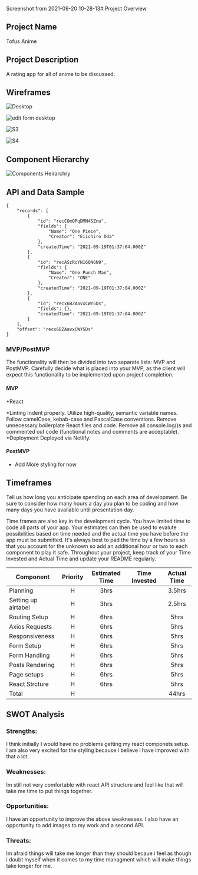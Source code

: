 Screenshot from 2021-09-20 10-28-13# Project Overview

## Project Name

Tofus Anime

## Project Description

A rating app for all of anime to be discussed.

## Wireframes

![Desktop](https://user-images.githubusercontent.com/88213280/134072821-4cda00d2-2460-4302-b955-eb1c6da815df.jpg)


![edit form desktop](https://user-images.githubusercontent.com/88213280/134072827-c5c45f35-56e9-4304-925c-87655ecb714a.jpg)


![S3](https://user-images.githubusercontent.com/88213280/134049267-60878d9c-18fe-4c54-bca3-d43bda025576.jpg)


![S4](https://user-images.githubusercontent.com/88213280/134049284-73d59da4-ff48-415d-9ad2-3f0c180c1d98.jpg)

## Component Hierarchy

![Components Heirarchry](https://user-images.githubusercontent.com/88213280/134052160-ff552031-0d17-4c8c-9983-fbe4b6f17fe5.jpg)

## API and Data Sample
```
{
    "records": [
        {
            "id": "recCOmOPqDMN4SZnu",
            "fields": {
                "Name": "One Piece",
                "Creator": "Eiichiro Oda"
            },
            "createdTime": "2021-09-19T01:37:04.000Z"
        },
        {
            "id": "recASzRcYN16QN6N9",
            "fields": {
                "Name": "One Punch Man",
                "Creator": "ONE"
            },
            "createdTime": "2021-09-19T01:37:04.000Z"
        },
        {
            "id": "recx6BZAavxCWY5Ds",
            "fields": {},
            "createdTime": "2021-09-19T01:37:04.000Z"
        }
    ],
    "offset": "recx6BZAavxCWY5Ds"
}
```
### MVP/PostMVP

The functionality will then be divided into two separate lists: MVP and PostMVP.  Carefully decide what is placed into your MVP, as the client will expect this functionality to be implemented upon project completion.  

#### MVP 
*React

 *Linting
Indent properly.
Utilize high-quality, semantic variable names.
Follow camelCase, kebab-case and PascalCase conventions.
Remove unnecessary boilerplate React files and code.
Remove all console.log()s and commented out code (functional notes and comments are acceptable).
*Deployment
Deployed via Netlify.
#### PostMVP  

- Add More styling for now
## Timeframes

Tell us how long you anticipate spending on each area of development. Be sure to consider how many hours a day you plan to be coding and how many days you have available until presentation day.

Time frames are also key in the development cycle.  You have limited time to code all parts of your app.  Your estimates can then be used to evalute possibilities based on time needed and the actual time you have before the app must be submitted. It's always best to pad the time by a few hours so that you account for the unknown so add an additional hour or two to each component to play it safe. Throughout your project, keep track of your Time Invested and Actual Time and update your README regularly.

| Component | Priority | Estimated Time | Time Invested | Actual Time |
| --- | :---: |  :---: | :---: | :---: |
| Planning | H | 3hrs|  | 3.5hrs |
| Setting up airtabel | H | 3hrs| | 2.5hrs |
| Routing Setup| H | 6hrs|  | 5hrs |
| Axios Requests| H | 6hrs|  | 5hrs |
| Responsiveness| H | 6hrs|  | 5hrs |
| Form Setup| H | 6hrs|  | 5hrs |
| Form Handling| H | 6hrs| | 5hrs |
| Posts Rendering| H | 6hrs|| 5hrs |
| Page setups| H | 6hrs| | 5hrs |
| React Strcture| H | 6hrs| | 5hrs |
| Total| H | | | 44hrs |


## SWOT Analysis

### Strengths:
I think initially I would have no problems getting my react componets setup. I am also very excited for the styling because i believe i have improved with that a lot.
### Weaknesses:
Im still not very comfortable with react API structure and feel like that will take me time to put things together.

### Opportunities:
I have an opportunity to improve the above weaknesses. I also have an opportunity to add images to my work and a second API.
### Threats:
Im afraid things will take me longer than they should becaue i feel as though i doubt myself when it comes to my time managment which will make things take longer for me.

